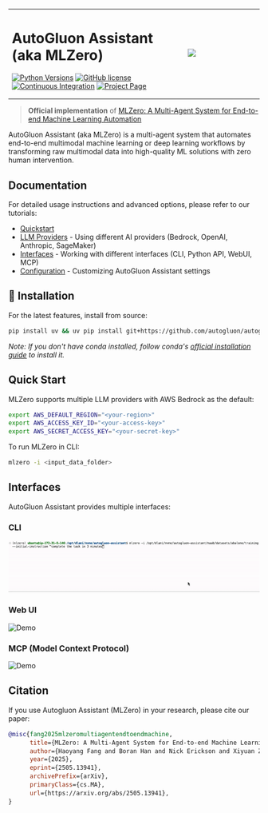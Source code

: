 <table>
<tr>
<td width="70%">

# AutoGluon Assistant (aka MLZero)
[![Python Versions](https://img.shields.io/badge/python-3.10%20|%203.11%20|%203.12-blue)](https://pypi.org/project/autogluon.assistant/)
[![GitHub license](https://img.shields.io/badge/License-Apache_2.0-blue.svg)](./LICENSE)
[![Continuous Integration](https://github.com/autogluon/autogluon-assistant/actions/workflows/continuous_integration.yml/badge.svg)](https://github.com/autogluon/autogluon-assistant/actions/workflows/continuous_integration.yml)
[![Project Page](https://img.shields.io/badge/Project_Page-MLZero-blue)](https://project-mlzero.github.io/)

</td>
<td>
<img src="https://user-images.githubusercontent.com/16392542/77208906-224aa500-6aba-11ea-96bd-e81806074030.png" width="350">
</td>
</tr>
</table>

> **Official implementation** of [MLZero: A Multi-Agent System for End-to-end Machine Learning Automation](https://arxiv.org/abs/2505.13941)

AutoGluon Assistant (aka MLZero) is a multi-agent system that automates end-to-end multimodal machine learning or deep learning workflows by transforming raw multimodal data into high-quality ML solutions with zero human intervention.

## Documentation

For detailed usage instructions and advanced options, please refer to our tutorials:

- [Quickstart](docs/tutorials/quickstart.md)
- [LLM Providers](docs/tutorials/llm_providers.md) - Using different AI providers (Bedrock, OpenAI, Anthropic, SageMaker)
- [Interfaces](docs/tutorials/interfaces.md) - Working with different interfaces (CLI, Python API, WebUI, MCP)
- [Configuration](docs/tutorials/configuration.md) - Customizing AutoGluon Assistant settings

## 💾 Installation
For the latest features, install from source:

```bash
pip install uv && uv pip install git+https://github.com/autogluon/autogluon-assistant.git
```

*Note: If you don't have conda installed, follow conda's [official installation guide](https://docs.conda.io/projects/conda/en/latest/user-guide/install/index.html) to install it.*

## Quick Start

MLZero supports multiple LLM providers with AWS Bedrock as the default:

```bash
export AWS_DEFAULT_REGION="<your-region>"
export AWS_ACCESS_KEY_ID="<your-access-key>"
export AWS_SECRET_ACCESS_KEY="<your-secret-key>"
```

To run MLZero in CLI:

```bash
mlzero -i <input_data_folder>
```

## Interfaces

AutoGluon Assistant provides multiple interfaces:

### CLI

![Demo](https://github.com/autogluon/autogluon-assistant/blob/main/docs/assets/cli_demo.gif)

### Web UI

![Demo](https://github.com/autogluon/autogluon-assistant/blob/main/docs/assets/web_demo.gif)

### MCP (Model Context Protocol)

![Demo](https://github.com/autogluon/autogluon-assistant/blob/main/docs/assets/mcp_demo.gif)

## Citation
If you use Autogluon Assistant (MLZero) in your research, please cite our paper:

```bibtex
@misc{fang2025mlzeromultiagentendtoendmachine,
      title={MLZero: A Multi-Agent System for End-to-end Machine Learning Automation}, 
      author={Haoyang Fang and Boran Han and Nick Erickson and Xiyuan Zhang and Su Zhou and Anirudh Dagar and Jiani Zhang and Ali Caner Turkmen and Cuixiong Hu and Huzefa Rangwala and Ying Nian Wu and Bernie Wang and George Karypis},
      year={2025},
      eprint={2505.13941},
      archivePrefix={arXiv},
      primaryClass={cs.MA},
      url={https://arxiv.org/abs/2505.13941}, 
}
```